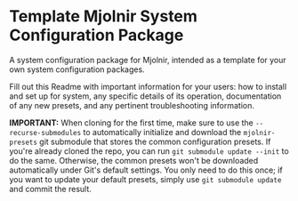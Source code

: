 # Template Mjolnir System Configuration Package

A system configuration package for Mjolnir, intended as a template for your own system configuration packages.

Fill out this Readme with important information for your users: how to install and set up for system, any specific details of its operation, documentation of any new presets, and any pertinent troubleshooting information.

**IMPORTANT:** When cloning for the first time, make sure to use the ``--recurse-submodules`` to automatically initialize and download the ``mjolnir-presets`` git submodule that stores the common configuration presets.
If you're already cloned the repo, you can run ``git submodule update --init`` to do the same.
Otherwise, the common presets won't be downloaded automatically under Git's default settings.
You only need to do this once; if you want to update your default presets, simply use ``git submodule update`` and commit the result.
